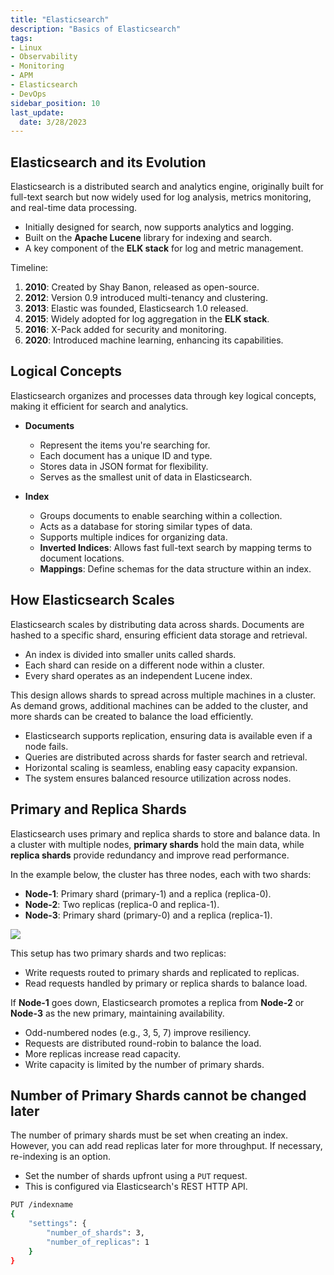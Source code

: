 ```yaml
---
title: "Elasticsearch"
description: "Basics of Elasticsearch"
tags: 
- Linux
- Observability
- Monitoring 
- APM
- Elasticsearch
- DevOps
sidebar_position: 10
last_update:
  date: 3/28/2023
---
```



## Elasticsearch and its Evolution  

Elasticsearch is a distributed search and analytics engine, originally built for full-text search but now widely used for log analysis, metrics monitoring, and real-time data processing.

- Initially designed for search, now supports analytics and logging.
- Built on the **Apache Lucene** library for indexing and search.
- A key component of the **ELK stack** for log and metric management.

Timeline:

1. **2010**: Created by Shay Banon, released as open-source.
2. **2012**: Version 0.9 introduced multi-tenancy and clustering.
3. **2013**: Elastic was founded, Elasticsearch 1.0 released.
4. **2015**: Widely adopted for log aggregation in the **ELK stack**.
5. **2016**: X-Pack added for security and monitoring.
6. **2020**: Introduced machine learning, enhancing its capabilities.

## Logical Concepts 

Elasticsearch organizes and processes data through key logical concepts, making it efficient for search and analytics.

- **Documents**  
    - Represent the items you're searching for.  
    - Each document has a unique ID and type.  
    - Stores data in JSON format for flexibility.  
    - Serves as the smallest unit of data in Elasticsearch.  

- **Index**  
    - Groups documents to enable searching within a collection.  
    - Acts as a database for storing similar types of data.  
    - Supports multiple indices for organizing data.  
    - **Inverted Indices**: Allows fast full-text search by mapping terms to document locations.  
    - **Mappings**: Define schemas for the data structure within an index.  

## How Elasticsearch Scales  

Elasticsearch scales by distributing data across shards. Documents are hashed to a specific shard, ensuring efficient data storage and retrieval.  

- An index is divided into smaller units called shards.  
- Each shard can reside on a different node within a cluster.  
- Every shard operates as an independent Lucene index.  

This design allows shards to spread across multiple machines in a cluster. As demand grows, additional machines can be added to the cluster, and more shards can be created to balance the load efficiently.

- Elasticsearch supports replication, ensuring data is available even if a node fails.  
- Queries are distributed across shards for faster search and retrieval.  
- Horizontal scaling is seamless, enabling easy capacity expansion.  
- The system ensures balanced resource utilization across nodes.


## Primary and Replica Shards 

Elasticsearch uses primary and replica shards to store and balance data. In a cluster with multiple nodes, **primary shards** hold the main data, while **replica shards** provide redundancy and improve read performance.  

In the example below, the cluster has three nodes, each with two shards:  

- **Node-1**: Primary shard (primary-1) and a replica (replica-0).  
- **Node-2**: Two replicas (replica-0 and replica-1).  
- **Node-3**: Primary shard (primary-0) and a replica (replica-1).  

![](/img/docs/12102024-Observability-elasticsearch-wth.png)  

This setup has two primary shards and two replicas:  

- Write requests routed to primary shards and replicated to replicas.  
- Read requests handled by primary or replica shards to balance load.  

If **Node-1** goes down, Elasticsearch promotes a replica from **Node-2** or **Node-3** as the new primary, maintaining availability.  

- Odd-numbered nodes (e.g., 3, 5, 7) improve resiliency.  
- Requests are distributed round-robin to balance the load.  
- More replicas increase read capacity.  
- Write capacity is limited by the number of primary shards.  



## Number of Primary Shards cannot be changed later

The number of primary shards must be set when creating an index. However, you can add read replicas later for more throughput. If necessary, re-indexing is an option.  

- Set the number of shards upfront using a `PUT` request.  
- This is configured via Elasticsearch's REST HTTP API.  

```bash
PUT /indexname
{
    "settings": {
        "number_of_shards": 3,
        "number_of_replicas": 1
    }
} 
```